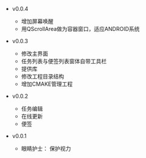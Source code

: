 - v0.0.4
  - 增加屏幕唤醒
  - 用QScrollArea做为容器窗口，适应ANDROID系统
  
- v0.0.3
  - 修改主界面
  - 任务列表与便签列表窗体自带工具栏
  - 提供库
  - 修改工程目录结构
  - 增加CMAKE管理工程
  
- v0.0.2
  - 任务编辑
  - 在线更新
  - 便签
  
- v0.0.1
  - 眼睛护士：  保护视力
